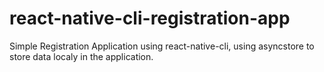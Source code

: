 # react-native-cli-registration-app

Simple Registration Application using react-native-cli, using asyncstore to store data localy in the application.
